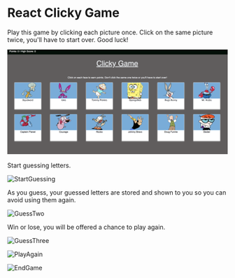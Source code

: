 
# React Clicky Game

Play this game by clicking each picture once. Click on the same picture twice, you'll have to start over. Good luck!



![StartGame](/readmeimages/Start.png)

Start guessing letters.

![StartGuessing](/images/guessOne.png)

As you guess, your guessed letters are stored and shown to you so you can avoid using them again.

![GuessTwo](/images/guessTwo.png)

Win or lose, you will be offered a chance to play again.

![GuessThree](/images/guessThree.png)


![PlayAgain](/images/playAgain.png)


![EndGame](/images/endGame.png)
